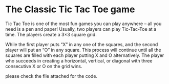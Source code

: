 # The Classic Tic Tac Toe game 
Tic Tac Toe is one of the most fun games you can play anywhere – all you need is a pen and paper! Usually, two players can play Tic-Tac-Toe at a time. The players create a 3×3 square grid. 

While the first player puts “X” in any one of the squares, and the second player will put an “O” in any square. This process will continue until all the squares are filled with each player putting X and O alternatively. The player who succeeds in creating a horizontal, vertical, or diagonal with three consecutive X or O on the grid wins.

please check the file attached for the code.
